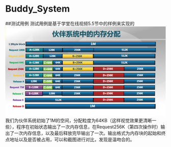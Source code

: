 # Buddy_System

##测试用例
测试用例是基于学堂在线视频5.5节中的样例来实现的
![测试样例](test.png)
我们为伙伴系统初始了1M的空间，分配粒度为64KB（这样视觉效果更清晰一些），程序在初始状态输出了一次内存信息，在Request256K（第四次操作时）输出了一次内存信息，以及最后释放完毕输出了一次。输出格式为内存块的起始和终点地址以及是否被占用，可以和截图进行对比，发现是温吻合的。